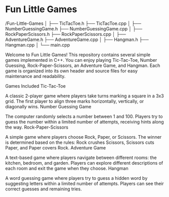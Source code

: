 # Fun Little Games
/Fun-Little-Games
│
├── TicTacToe.h
├── TicTacToe.cpp
│
├── NumberGuessingGame.h
├── NumberGuessingGame.cpp
│
├── RockPaperScissors.h
├── RockPaperScissors.cpp
│
├── AdventureGame.h
├── AdventureGame.cpp
│
├── Hangman.h
├── Hangman.cpp
│
└── main.cpp


Welcome to Fun Little Games! This repository contains several simple games implemented in C++. You can enjoy playing Tic-Tac-Toe, Number Guessing, Rock-Paper-Scissors, an Adventure Game, and Hangman. Each game is organized into its own header and source files for easy maintenance and readability.

Games Included
Tic-Tac-Toe

A classic 2-player game where players take turns marking a square in a 3x3 grid.
The first player to align three marks horizontally, vertically, or diagonally wins.
Number Guessing Game

The computer randomly selects a number between 1 and 100.
Players try to guess the number within a limited number of attempts, receiving hints along the way.
Rock-Paper-Scissors

A simple game where players choose Rock, Paper, or Scissors.
The winner is determined based on the rules: Rock crushes Scissors, Scissors cuts Paper, and Paper covers Rock.
Adventure Game

A text-based game where players navigate between different rooms: the kitchen, bedroom, and garden.
Players can explore different descriptions of each room and exit the game when they choose.
Hangman

A word guessing game where players try to guess a hidden word by suggesting letters within a limited number of attempts.
Players can see their correct guesses and remaining tries.
